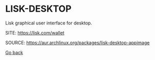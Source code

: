 # LISK-DESKTOP

 Lisk graphical user interface for desktop.

 SITE: https://lisk.com/wallet

 SOURCE: https://aur.archlinux.org/packages/lisk-desktop-appimage

 [Go back](https://portable-linux-apps.github.io/apps.html)
